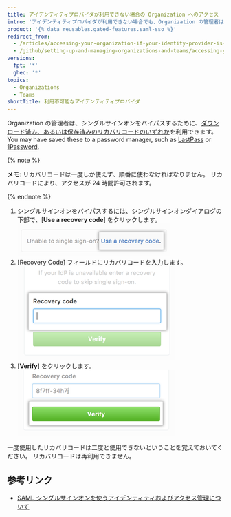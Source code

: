 ```yaml
---
title: アイデンティティプロバイダが利用できない場合の Organization へのアクセス
intro: 'アイデンティティプロバイダが利用できない場合でも、Organization の管理者はシングルサインオンをバイパスし、リカバリコードを利用して {% data variables.product.product_name %}にサインインできます。'
product: '{% data reusables.gated-features.saml-sso %}'
redirect_from:
  - /articles/accessing-your-organization-if-your-identity-provider-is-unavailable
  - /github/setting-up-and-managing-organizations-and-teams/accessing-your-organization-if-your-identity-provider-is-unavailable
versions:
  fpt: '*'
  ghec: '*'
topics:
  - Organizations
  - Teams
shortTitle: 利用不可能なアイデンティティプロバイダ
---
```


Organization の管理者は、シングルサインオンをバイパスするために、[ダウンロード済み、あるいは保存済みのリカバリコードのいずれか](/articles/downloading-your-organization-s-saml-single-sign-on-recovery-codes)を利用できます。 You may have saved these to a password manager, such as [LastPass](https://lastpass.com/) or [1Password](https://1password.com/).

{% note %}

**メモ:** リカバリコードは一度しか使えず、順番に使わなければなりません。 リカバリコードにより、アクセスが 24 時間許可されます。

{% endnote %}

1. シングルサインオンをバイパスするには、シングルサインオンダイアログの下部で、[**Use a recovery code**] をクリックします。 ![リカバリコードを入力するためのリンク](/assets/images/help/saml/saml_use_recovery_code.png)
2. [Recovery Code] フィールドにリカバリコードを入力します。 ![リカバリコードを入力するフィールド](/assets/images/help/saml/saml_recovery_code_entry.png)
3. [**Verify**] をクリックします。 ![リカバリコードを検証するボタン](/assets/images/help/saml/saml_verify_recovery_codes.png)

一度使用したリカバリコードは二度と使用できないということを覚えておいてください。 リカバリコードは再利用できません。

## 参考リンク

- [SAML シングルサインオンを使うアイデンティティおよびアクセス管理について](/articles/about-identity-and-access-management-with-saml-single-sign-on)
